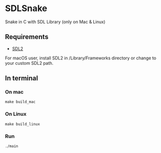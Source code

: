 # SDLSnake
Snake in C with SDL Library (only on Mac & Linux)

## Requirements
<ul>
  <li><a href="https://www.libsdl.org/">SDL2<a/></li>
</ul>
For macOS user, install SDL2 in /Library/Frameworks directory or change to your custom SDL2 path.

## In terminal

### On mac
`make build_mac`

### On Linux
`make build_linux`

### Run

`./main`
